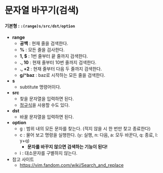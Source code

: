 # 문자열 바꾸기(검색)
#### 기본형 : `:(range)s/src/dst/option`
* **range**
    * **공백** : 현재 줄을 검색한다.
    * **%** : 모든 줄을 검사한다.
    * **1, $** : 1번 줄부터 끝 줄까지 검색한다.
    * **., 10** : 현재 줄부터 10번 줄까지 검색한다.
    * **., +2** : 현재 줄부터 다음 두 줄까지 검색한다.
    * **g/^baz** : baz로 시작하는 모든 줄을 검색한다.
* **s**
    * subtitute 명령어이다.
* **src**
    * 찾을 문자열을 입력하면 된다.
    * [정규식](https://github.com/kaonmir/Linux_Server/blob/master/%EC%A0%95%EA%B7%9C%ED%91%9C%ED%98%84%EC%8B%9D.md)을 사용할 수도 있다.
* **dst**
    * 바꿀 문자열을 입력하면 된다.
* **option**
    * g : 범위 내의 모든 문자를 찾는다. (적지 않을 시 한 번만 찾고 종료한다)
    * c : 물어 보고 명령을 실행한다. (y: 실행, n: 다음, a: 모두 바꾼다, q: 종료, l: y+q)
      * **문자를 바꾸지 않으면 검색하는 기능이 된다!**
    * i : 대소문자를 구별하지 않는다.    
* 참고 사이트
    * https://vim.fandom.com/wiki/Search_and_replace
    
